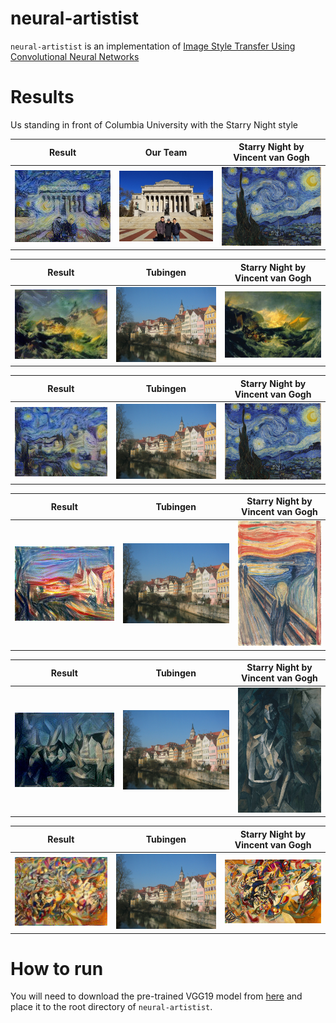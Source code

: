 # neural-artistist

`neural-artistist` is an implementation of [Image Style Transfer Using Convolutional Neural Networks](https://www.cv-foundation.org/openaccess/content_cvpr_2016/papers/Gatys_Image_Style_Transfer_CVPR_2016_paper.pdf)

# Results

Us standing in front of Columbia University with the Starry Night style


Result | Our Team |  Starry Night by Vincent van Gogh
:-----:|:--------:|:--------:
<img src="images/output_csjl_starry_night.jpg" alt="drawing" width="300"/> | <img src="images/csjl.jpeg" alt="drawing" width="300"/> | <img src="images/starry_night.jpg" alt="drawing" width="300"/>

Result | Tubingen |  Starry Night by Vincent van Gogh
:-----:|:--------:|:--------:
<img src="images/output_tubingen_shipwreck.jpg" alt="drawing" width="300"/> | <img src="images/tubingen.jpg" alt="drawing" width="300"/> | <img src="images/shipwreck.jpg" alt="drawing" width="300"/>

Result | Tubingen |  Starry Night by Vincent van Gogh
:-----:|:--------:|:--------:
<img src="images/output_tubingen_starry_night.jpg" alt="drawing" width="300"/> | <img src="images/tubingen.jpg" alt="drawing" width="300"/> | <img src="images/starry_night.jpg" alt="drawing" width="300"/>

Result | Tubingen |  Starry Night by Vincent van Gogh
:-----:|:--------:|:--------:
<img src="images/output_tubingen_scream.jpg" alt="drawing" width="300"/> | <img src="images/tubingen.jpg" alt="drawing" width="300"/> | <img src="images/scream.jpg" alt="drawing" height="200"/>

Result | Tubingen |  Starry Night by Vincent van Gogh
:-----:|:--------:|:--------:
<img src="images/output_tubingen_seated_nude.jpg" alt="drawing" width="300"/> | <img src="images/tubingen.jpg" alt="drawing" width="300"/> | <img src="images/seated_nude.jpg" alt="drawing" height="200"/>

Result | Tubingen |  Starry Night by Vincent van Gogh
:-----:|:--------:|:--------:
<img src="images/output_tubingen_somposition.jpg" alt="drawing" width="300"/> | <img src="images/tubingen.jpg" alt="drawing" width="300"/> | <img src="images/somposition.jpg" alt="drawing" width="300"/>

# How to run
You will need to download the pre-trained VGG19 model from [here](https://github.com/machrisaa/tensorflow-vgg) and place it to the root directory of `neural-artistist`.
